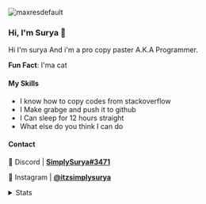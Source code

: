
![maxresdefault](https://user-images.githubusercontent.com/92708411/153363055-3051c5d6-5e76-41d9-9591-47148c48f0fc.jpg)

### Hi, I'm Surya 👋

Hi I'm surya And i'm a pro copy paster A.K.A Programmer.

**Fun Fact**: I'ma cat



[//]: # (note that this is placeholder data while the infrastructure for changing it is built)

#### My Skills

- I know how to copy codes from stackoverflow
- I Make grabge and push it to github
- I Can sleep for 12 hours straight
- What else do you think I can do

#### Contact

💬 Discord | __[SimplySurya#3471]()__

📸 Instagram | __[@itzsimplysurya](https://www.instagram.com/itzsimplysurya/)__


<details>
<summary>Stats</summary>                                                                                                                                                                                                                                                             
<br /> 
<br /> 
  
---------
  
![Surya's Github Stats](https://github-readme-stats.vercel.app/api?username=itzsimplysurya&count_private=true&show_icons=true&theme=algolia)

---------
 [![Top Langs](https://github-readme-stats.vercel.app/api/top-langs/?username=itzsimplysurya&layout=compact)](https://github.com/anuraghazra/github-readme-stats)
 -------

<br />
<br />
<br />
